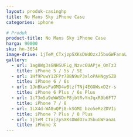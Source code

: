 ```yaml
---
layout: produk-casinghp
title: No Mans Sky iPhone Case
categories: iphone

# Produk
product-title: No Mans Sky iPhone Case
harga: 90000
sku: hn-3654
image-drive: 1jTeM_CTxjzpSXKsDWdOzxJ5buGWFanaL
gallery:
  - url: 1ag8Wg3sGNHSUFLg_Nzvc6UAPje_OmTz3
    title: iPhone 5 / 5s / SE
  - url: 1Hf9PuwY1ZFPr7B8N9uP3xloPAHNgySZ0
    title: iPhone 6 / 6s
  - url: 1JnBkwsPaOMD4wBtzfTNj4EGOWsxD2r-s
    title: iPhone 6 Plus / 6s Plus
  - url: 1c73m5a9eWWSDnP8jbtRvYnJqxR9b6FT7
    title: iPhone 7 / 8
  - url: 1LX4d-WA8uQPj8-kSGMI_bzo5eRzZDVIi
    title: iPhone 7 Plus / 8 Plus
  - url: 1jTeM_CTxjzpSXKsDWdOzxJ5buGWFanaL
    title: iPhone X
---
```

